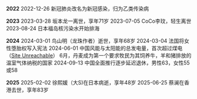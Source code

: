 **2022**
	2022-12-26 新冠肺炎改名为新冠感染，归为乙类传染病

**2023**
	2023-03-28 坂本龙一离世，享年71岁
	2023-07-05 CoCo李玟，轻生离世
	2023-08-24 日本福岛核污染水开始排海

**2024**
	2024-03-01 鸟山明（龙珠作者）逝世，享年68岁
	2024-03-04 法国将女性堕胎权写入宪法
	2024-06-01 中国风能与太阳能的总发电量，首次超过煤电（[Site Unreachable](https://renewablesnow.com/news/chinas-total-wind-and-solar-capacity-outstrips-coal-rystad-says-865106/)）
	6月，丹麦成为第一个要求牧民为其饲养牛，羊和猪排放的温室气体纳税的国家
	2024-09-13 中国全面推行逐步延迟退休，男性63，女性55或58

**2025**
	2025-02-02  徐熙媛（大S)在日本病逝，享年48岁
	2025-06-25  蔡澜在香港去世，享年83岁

